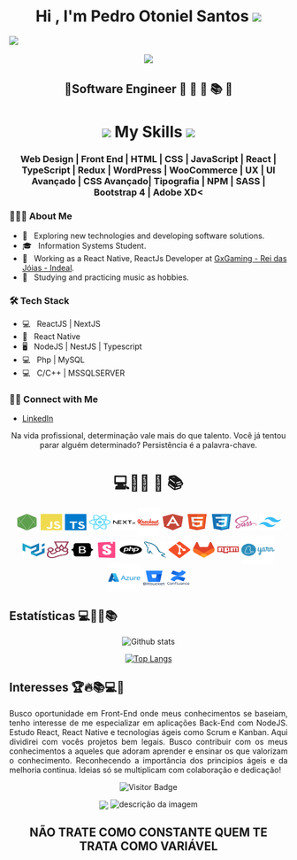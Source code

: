 <h1 align="center">Hi , I'm Pedro Otoniel Santos <img src="https://media.giphy.com/media/hvRJCLFzcasrR4ia7z/giphy.gif" width="35"></h1>
<img src="https://i.imgur.com/38A7Lib.jpg"/>
<p align="center">
  <a href="https://github.com/DenverCoder1/readme-typing-svg"><img src="https://readme-typing-svg.herokuapp.com?lines=SoftWare+Engineering+Student;Junior+ReactNative+Developer;Senior+Reactjs+Developer;Pleno+Php+Developer;Nodejs+MySQL+Developer&center=true&width=500&height=50"></a>
</p>
<h2 align="center"> 
	🚀Software Engineer 📕 📗 📒 📚 🚧
</h2>
<h1 align="center"><img src = "https://user-images.githubusercontent.com/63050133/156777293-72a6e681-2582-4a9d-ad92-09d1181d47c7.gif" width = 50px> My Skills <img src="https://media.giphy.com/media/iY8CRBdQXODJSCERIr/giphy.gif" width="30px"></h1> 

<h3 align="center">Web Design | Front End | HTML | CSS | JavaScript | React | TypeScript | Redux | WordPress | WooCommerce | UX | UI Avançado | CSS Avançado| Tipografia | NPM | SASS | Bootstrap 4 | Adobe XD< </h3>
	
	
<h3>👨🏻‍💻  About Me</h3>

- 🤔 &nbsp; Exploring new technologies and developing software solutions.
- 🎓 &nbsp; Information Systems Student.
- 💼 &nbsp; Working as a React Native, ReactJs Developer at [GxGaming - Rei das Jóias - Indeal](https://gxgaming.com.br/).
- 🎸 &nbsp; Studying and practicing music as hobbies.

<h3>🛠  Tech Stack</h3>

- 💻 &nbsp; ReactJS | NextJS
- 📱  &nbsp; React Native
- 🖥  &nbsp; NodeJS | NestJS | Typescript
- 💻 &nbsp; Php | MySQL
- 💻 &nbsp; C/C++ | MSSQLSERVER

<h3> 🤝🏻  Connect with Me </h3>

* [LinkedIn](https://www.linkedin.com/in/pedro-otoniel/ )

<p align="center">Na vida profissional, determinação vale mais do que talento. Você já tentou parar alguém determinado? Persistência é a palavra-chave.</p>

<h1 align="center">💻🚀📕 📗 📚</h1> 

<div align="center">  
 <img 
       align="center" 
       alt="NodeJS" 
       title="NodeJS" 
       height="30" 
       width="40"
       src="https://raw.githubusercontent.com/devicons/devicon/master/icons/nodejs/nodejs-plain.svg"
  >
  <img 
       align="center" 
       alt="JavaScript" 
       title="JavaScript" 
       height="30" 
       width="40" 
       src="https://raw.githubusercontent.com/devicons/devicon/master/icons/javascript/javascript-plain.svg"
  >
  <img 
       align="center" 
       alt="TypeScript" 
       title="TypeScript" 
       height="30" 
       width="40" 
       src="https://raw.githubusercontent.com/devicons/devicon/master/icons/typescript/typescript-plain.svg"
  >
  <img 
       align="center" 
       alt="ReactJS" 
       title="ReactJS" 
       height="30" 
       width="40" 
       src="https://raw.githubusercontent.com/devicons/devicon/master/icons/react/react-original.svg"
  >
 <img 
       align="center" 
       alt="NextJS" 
       title="NextJS" 
       height="30" 
       width="40" 
       src="https://raw.githubusercontent.com/devicons/devicon/master/icons/nextjs/nextjs-original-wordmark.svg"
  >
  <img 
       align="center" 
       alt="KnockoutJS" 
       title="KnockoutJS" 
       height="50" 
       width="40" 
       src="https://raw.githubusercontent.com/devicons/devicon/master/icons/knockout/knockout-plain-wordmark.svg"
 >
  <img 
       align="center" 
       alt="Angular" 
       title="Angular" 
       height="30" 
       width="40" 
       src="https://raw.githubusercontent.com/devicons/devicon/master/icons/angularjs/angularjs-plain.svg"
  > 
  <img 
       align="center" 
       alt="HTML5" 
       title="HTML5" 
       height="30" 
       width="40" 
       src="https://raw.githubusercontent.com/devicons/devicon/master/icons/html5/html5-original.svg"
  >
  <img 
       align="center" 
       alt="CSS3" 
       title="CSS3" 
       height="30" 
       width="40" 
       src="https://raw.githubusercontent.com/devicons/devicon/master/icons/css3/css3-original.svg"
  >   
 <img 
       align="center" 
       alt="Sass"
       title="Sass"
       height="30" 
       width="40" 
       src="https://raw.githubusercontent.com/devicons/devicon/master/icons/sass/sass-original.svg"
  >
  <img 
       align="center" 
       alt="Tailwind CSS"
       title="Tailwind CSS"
       height="30" 
       width="40" 
       src="https://raw.githubusercontent.com/devicons/devicon/master/icons/tailwindcss/tailwindcss-plain.svg"
  > 
 <img 
       align="center" 
       alt="Material Ui"
       title="Material Ui"
       height="30" 
       width="40" 
       src="https://raw.githubusercontent.com/devicons/devicon/master/icons/materialui/materialui-original.svg"
  > 
  <img 
       align="center" 
       alt="Jest" 
       title="Jest" 
       height="30" 
       width="40" 
       src="https://raw.githubusercontent.com/devicons/devicon/master/icons/jest/jest-plain.svg"
 > 
  <img 
       align="center" 
       alt="Bootstrap" 
       title="Bootstrap" 
       height="30" 
       width="40" 
       src="https://raw.githubusercontent.com/devicons/devicon/master/icons/bootstrap/bootstrap-plain.svg"
  >  
 <img 
       align="center" 
       alt="Storybook" 
       title="Storybook" 
       height="30" 
       width="40" 
       src="https://raw.githubusercontent.com/devicons/devicon/master/icons/storybook/storybook-original.svg"
  >  
 <img 
       align="center" 
       alt="PHP" 
       title="PHP"
       height="30" 
       width="40" 
       src="https://raw.githubusercontent.com/devicons/devicon/master/icons/php/php-plain.svg"
  >
  <img 
       align="center" 
       alt="MySQL" 
       title="MySQL" 
       height="30" 
       width="40" 
       src="https://raw.githubusercontent.com/devicons/devicon/master/icons/mysql/mysql-original.svg"
  >
  <img 
       align="center" 
       alt="Git" 
       title="Git" 
       height="30" 
       width="40" 
       src="https://raw.githubusercontent.com/devicons/devicon/master/icons/git/git-original.svg"
 > 
 <img 
       align="center" 
       alt="GitLab" 
       title="GitLab" 
       height="30" 
       width="40" 
       src="https://raw.githubusercontent.com/devicons/devicon/master/icons/gitlab/gitlab-original.svg"
 > 
 <img 
       align="center" 
       alt="NPM" 
       title="NPM" 
       height="30" 
       width="40" 
       src="https://raw.githubusercontent.com/devicons/devicon/master/icons/npm/npm-original-wordmark.svg"
 >
 <img 
       align="center" 
       alt="YARN" 
       title="YARN" 
       height="50" 
       width="60" 
       src="https://raw.githubusercontent.com/devicons/devicon/master/icons/yarn/yarn-original-wordmark.svg"
 >
  <img 
       align="center" 
       alt="Azure DevOps" 
       title="Azure DevOps" 
       height="50" 
       width="60" 
       src="https://raw.githubusercontent.com/devicons/devicon/master/icons/azure/azure-original-wordmark.svg"
 > 
 <img 
       align="center" 
       alt="Bitbucket" 
       title="Bitbucket" 
       height="30" 
       width="40" 
       src="https://raw.githubusercontent.com/devicons/devicon/master/icons/bitbucket/bitbucket-original-wordmark.svg"
 > 
 <img 
       align="center" 
       alt="Confluence" 
       title="Confluence" 
       height="30" 
       width="40" 
       src="https://raw.githubusercontent.com/devicons/devicon/master/icons/confluence/confluence-original-wordmark.svg"
 > 

 
</div>
	
## Estatísticas 💻🚀🔥📚
<div align="center"> 
	
![Github stats](https://github-readme-stats.vercel.app/api?username=PedroOtoniel&hide=issues&theme=gruvbox&show_icons=true&hide_border=false&count_private=true&include_all_commits=true&line_height=24.5) 
	
[![Top Langs](https://github-readme-stats.vercel.app/api/top-langs/?username=pedrootoniel&theme=dark)](https://github.com/felipecastrosales/github-readme-stats)
</div>

## Interesses 🏆🔥📚💻🚀

<p align="justify">Busco oportunidade em Front-End onde meus conhecimentos se baseiam, tenho interesse de me especializar em aplicações Back-End com NodeJS. Estudo React, React Native e tecnologias ágeis como Scrum e Kanban. Aqui dividirei com vocês projetos bem legais. Busco contribuir com os meus conhecimentos a aqueles que adoram aprender e ensinar os que valorizam o conhecimento. Reconhecendo a importância dos principios ágeis e da melhoria continua. Ideias só se multiplicam com colaboração e dedicação!</p>

   </div>

<div align="center">
	
![Visitor Badge](https://visitor-badge.laobi.icu/badge?page_id=PedroOtoniel)

<img align="center" marin-left="10px" src="https://user-images.githubusercontent.com/63050133/156676671-d5b2e362-97d4-4404-9447-dd71ddfea82f.gif" width = 600px/>
<img alt="descrição da imagem" marin-left="10px"  style="width:600px;" src="https://i.imgur.com/EkDWs1r.png" alt="JavaScript" data-canonical-src="https://img.shields.io/badge/-JavaScript-black?style=flat-square&amp;logo=javascript" style="max-width:100%;">

## <p align="center">NÃO TRATE COMO CONSTANTE QUEM TE TRATA COMO VARIÁVEL</p>

</div>

<br />
<br />

